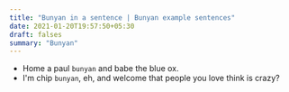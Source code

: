```yaml
---
title: "Bunyan in a sentence | Bunyan example sentences"
date: 2021-01-20T19:57:50+05:30
draft: falses
summary: "Bunyan"
---
```

- Home a paul `bunyan` and babe the blue ox.
- I'm chip `bunyan`, eh, and welcome that people you love think is crazy?
                 
